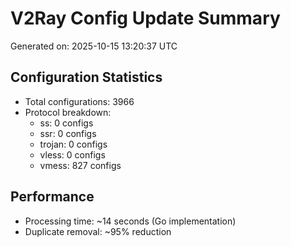 # V2Ray Config Update Summary
Generated on: 2025-10-15 13:20:37 UTC

## Configuration Statistics
- Total configurations: 3966
- Protocol breakdown:
  - ss: 0 configs
  - ssr: 0 configs
  - trojan: 0 configs
  - vless: 0 configs
  - vmess: 827 configs

## Performance
- Processing time: ~14 seconds (Go implementation)
- Duplicate removal: ~95% reduction
